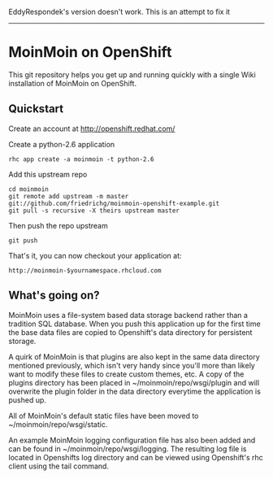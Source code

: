 EddyRespondek's version doesn't work. This is an attempt to fix it

---------------------------
MoinMoin on OpenShift
=====================

This git repository helps you get up and running quickly with a single Wiki 
installation of MoinMoin on OpenShift.


Quickstart
----------------------------

Create an account at http://openshift.redhat.com/

Create a python-2.6 application

    rhc app create -a moinmoin -t python-2.6

Add this upstream repo

    cd moinmoin
    git remote add upstream -m master git://github.com/friedrichg/moinmoin-openshift-example.git
    git pull -s recursive -X theirs upstream master
    
Then push the repo upstream

    git push

That's it, you can now checkout your application at:

    http://moinmoin-$yournamespace.rhcloud.com
    

What's going on?
----------------------------

MoinMoin uses a file-system based data storage backend rather than a 
tradition SQL database. When you push this application up for the first
time the base data files are copied to Openshift's data directory for 
persistent storage.

A quirk of MoinMoin is that plugins are also kept in the same data 
directory mentioned previously, which isn't very handy since you'll
more than likely want to modify these files to create custom themes, etc.
A copy of the plugins directory has been placed in 
~/moinmoin/repo/wsgi/plugin and will overwrite the plugin folder in the
data directory everytime the application is pushed up.

All of MoinMoin's default static files have been moved to
~/moinmoin/repo/wsgi/static.

An example MoinMoin logging configuration file has also been added and can
be found in ~/moinmoin/repo/wsgi/logging. The resulting log file is 
located in Openshifts log directory and can be viewed using Openshift's rhc
client using the tail command.
